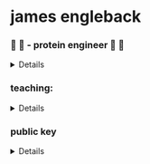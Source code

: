 # james engleback

### 🧪 🥼 - protein engineer  🧬 🧫
<details>

- [**PhD**](https://github.com/thesis) - Engineering enzymes to degrade herbicides in 2 ways:
	- [**Virtual Directed Evolution**](https://github.com/thesis) - an algorithm for enzyme engineering based on simulation and sequence optimization algorithms. 
	- [**Screening Fist**](https://github.com/screening-fist) - an operation for profiling enzyme-substrate specificity by retraining an AI on custom generated screening data to predict enzyme-compound binding from sequence. Thats useful shit.

- [**Mellizime/Epoch**] - Protein engineer there for 1 year. Secret shit.

</details>

### teaching:
<details>
- [**python club**](https://github.com/UoMMIB/Python-Club) 🐍 @ the Manchester Institute of Biotechnology - taught that weekly over lockdown for about a year. 
</details>

### public key

<details>
> -----BEGIN PGP PUBLIC KEY BLOCK-----
> 
> mQGNBGKIoVkBDADIb6ZpIQmMPJdMv3FEt19DxVRsuJDJNJxkkNj+AJjR8V6XDcBV
> NHPfIS4PDzqKHAQMLColMjtGQspX0i6nDi98myCUsgU5diebC8HzzV66hVD2GRy7
> Mvp4outvwxYPD7AyibMAsUJ0NR59q1weq1ExJvpDraFXQGJYtW0+JIeKwaiL8TQb
> V2cjtytKkdE3QxP/KDwYrAVQUIyzZt3h6J9Jwp00S8YMDE36BMGR+f8VsFlUSdVe
> xFGyjTX0/UAyA6A5LDVSeuzqAGjLVkgnG/Fi3VZlivk4ZqhOGb6qI93l9goqDrDh
> HzpY44ffuUthXOFAglWQc2w26L8Wf/3M0fKW9zfdGXrhV2QS4ohqBFzrnX+8KpKa
> wf1TXUNVrhcYbTMDjJwNuEFWYaNKIqn2BrqtDm0WxCuj5havfj9oxjEg8b8i71cB
> SWrrLnQ5VHYfsBelMKihE/gR+q/Y4cEIE+ZlqWfhfUudcYiO5DaHY/t+SnHopEgW
> 2dtU4NPzri20aVsAEQEAAbQFamFtZXOJAdQEEwEKAD4WIQQ0qbV/xFp21lkhz4hn
> 0qb0/GoD5gUCYoihWQIbAwUJA8JnAAULCQgHAgYVCgkICwIEFgIDAQIeAQIXgAAK
> CRBn0qb0/GoD5squC/4oyuYU2ldiP/Anj3XqxHziC75uVHM49VEn2w9+K/GpmZfJ
> vcev/9OcssKS9MF6hDUUG0khrzyqDFyb4yRUUDSXrcNl8os2prx3GYt+Nr3+0GJ6
> S1PX9Bepz8kVZFud9fw8S7u+6caI8ZSQLyK4rKsuuFn7aeQhCzEZZwCDXm8Gibr+
> ksx1QJLcEoNBacNzXg/CtqsqYb/Z3kwsQScxIVvDRJ093/euMBzng024ojly+wht
> 4FPWyT/yQZ5ALED6dvxZml2O0/RVoIHxMV2rujdXSNGvPa+86Nwxc+2+eXUpkvs+
> s53HdcNsPYt04f7xJdBVDhXAUfXpRmSO8879BnsyHqcOwQBlZTZvSc2ZFhSyhFMC
> IFkBwXvDL8sp3u52ISYv9Xx00awi3bPH6uHuFmwjzIJqG3YDXeUdf8Y3J26iuJ8J
> 5jfZmXdUhA+bLfQGA4x6DsVeybIFPQDiPPYKBlD7rWPT9I8RjvLaLVoUl2vO+co7
> XF2EX82FHVAa5GF3PpC5AY0EYoihWQEMANa3r1wbufGgNFouDpOcg0CytfW0ahWw
> Os1DVjeD+E7Z8cqWPfu2aCbKckc860r0CJNDXl5Se0USqLsD9BoJVQlQVWys7CLd
> 9bWz77i9e0hP5o+4ikXURhEfaSV0bsz+9l3XVNGt+F+cMeoSy4GGnKguQ/ckw5c2
> 66EdMKVK7ko3zQvRGIoVslX47RpkSaJ+u2/iBAJwMM4bKOshMcxRCiSm0tRWiayC
> 8i+1JzqXdxcjiKmes0FXYYOuaVqvxHfQ69VS9mid/uby6wluH8vBqxtKvUoNnVjD
> cxnZAN3ODoB7tGPWKrH7yz3XJIBi1+EIDdkaPmOKI8HpX1buuoG6XDITFfs44eRk
> u85y/xO5zv+MLdXPIRn+sZqsvCRBG/khPcX/Zh2pLETtDU5aE1V1QMT3TVDfazJ6
> 4/RPVAD3kF4AE5FNoRhAFpksFyaFpZUcVfs1k8W3WY/J8ggyk9HMtm9JN/AMgt8v
> yTEYdzKumXTxMUGftM75Nc6GUmB6FmRJIQARAQABiQG2BBgBCgAgFiEENKm1f8Ra
> dtZZIc+IZ9Km9PxqA+YFAmKIoVkCGwwACgkQZ9Km9PxqA+blwQv/eO2f9CXJnHS5
> 3Woz0wJivUM9NPMG0bE40v/Cj+FWs8v95k4koudfygs1xvNy9SS2ibraLC3qYYYo
> 8Z/TyAdWXON5caC3QcU0KUK+E7YbhSzk84xbTlKSFLFecO0OsZ9ZTOjasR6r16b5
> mFERX+CD9eeJDi8/ZNAAVjkxDzFSkIdID+1L1MuCNeh3PFyijixHH7Zq03WjOjyI
> yOAGScJ3UmokWCs2JuN83Ri2ueCZmArnIRYLxHT4EbtM3ILNmHeqDL9Oclpj+PDj
> rkkAT6mmMvvo9vJo5y/uDIDtca888jSRiYobszqvDPGW/Ycfr3sFqkebsKX0PzrW
> 9xVUuFbhl7WUKPJc2mflUpUWWoI9TXM8BJt4E2f/KHMQGxjy1d0gljnDWQ/0JGAy
> A/ujcyEdK6rFQkfH0Jzfoh9l/zngvfTSAgNaCNvvx2VaGRaDIUK06o+v4umTPYKG
> hegb/isKFSll13twtRb8D34QmrSeT2nOJe7bf69qNnf+vKPoyanI
> =SPtF
> -----END PGP PUBLIC KEY BLOCK-----
</details>
